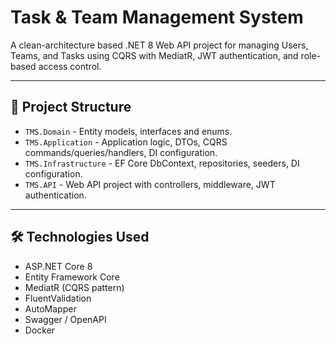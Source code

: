 # Task & Team Management System

A clean-architecture based .NET 8 Web API project for managing Users, Teams, and Tasks using CQRS with MediatR, JWT authentication, and role-based access control.

---

## 📁 Project Structure

- `TMS.Domain` - Entity models, interfaces and enums.
- `TMS.Application` - Application logic, DTOs, CQRS commands/queries/handlers, DI configuration.
- `TMS.Infrastructure` - EF Core DbContext, repositories, seeders, DI configuration.
- `TMS.API` - Web API project with controllers, middleware, JWT authentication.

---

## 🛠️ Technologies Used

- ASP.NET Core 8
- Entity Framework Core
- MediatR (CQRS pattern)
- FluentValidation
- AutoMapper
- Swagger / OpenAPI
- Docker
